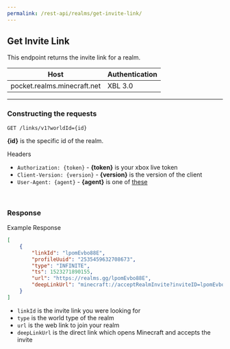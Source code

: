 ```yaml
---
permalink: /rest-api/realms/get-invite-link/
---
```

## Get Invite Link
This endpoint returns the invite link for a realm.

| Host                        | Authentication |
| --------------------------- | -------------- |
| pocket.realms.minecraft.net | XBL 3.0        |

---

### Constructing the requests
```
GET /links/v1?worldId={id}
```

**{id}** is the specific id of the realm.

Headers  
* `Authorization: {token}`    - **{token}** is your xbox live token  
* `Client-Version: {version}` - **{version}** is the version of the client
* `User-Agent: {agent}`       - **{agent}** is one of [these](../../#user-agents)

<br>

### Response
Example Response
```json
[
    {
        "linkId": "lpomEvbo88E",
        "profileUuid": "2535459632708673",
        "type": "INFINITE",
        "ts": 1523271890155,
        "url": "https://realms.gg/lpomEvbo88E",
        "deepLinkUrl": "minecraft://acceptRealmInvite?inviteID=lpomEvbo88E"
    }
]
```

* `linkId` is the invite link you were looking for  
* `type` is the world type of the realm  
* `url` is the web link to join your realm  
* `deepLinkUrl` is the direct link which opens Minecraft and accepts the invite  
